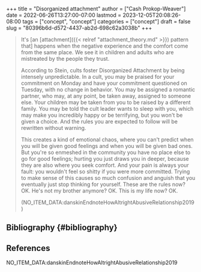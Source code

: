 +++
title = "Disorganized attachment"
author = ["Cash Prokop-Weaver"]
date = 2022-06-26T13:27:00-07:00
lastmod = 2023-12-05T20:08:26-08:00
tags = ["concept", "concept"]
categories = ["concept"]
draft = false
slug = "80396b6d-d572-4437-ab2d-698c62a3038b"
+++

> It's [an [attachment]({{< relref "attachment_theory.md" >}}) pattern that] happens when the negative experience and the comfort come from the same place. We see it in children and adults who are mistreated by the people they trust.
>
> According to Stein, cults foster Disorganized Attachment by being intensely unpredictable. In a cult, you may be praised for your commitment on Monday and have your commitment questioned on Tuesday, with no change in behavior. You may be assigned a romantic partner, who may, at any point, be taken away, assigned to someone else. Your children may be taken from you to be raised by a different family. You may be told the cult leader wants to sleep with you, which may make you incredibly happy or be terrifying, but you won't be given a choice. And the rules you are expected to follow will be rewritten without warning.
>
> This creates a kind of emotional chaos, where you can't predict when you will be given good feelings and when you will be given bad ones. But you're so enmeshed in the community you have no place else to go for good feelings; hurting you just draws you in deeper, because they are also where you seek comfort. And your pain is always your fault: you wouldn't feel so shitty if you were more committed. Trying to make sense of this causes so much confusion and anguish that you eventually just stop thinking for yourself. These are the rules now? OK. He's not my brother anymore? OK. This is my life now? OK.
>
> (NO_ITEM_DATA:danskinEndnoteHowAltrightAbusiveRelationship2019)


## Bibliography {#bibliography}

## References

<style>.csl-entry{text-indent: -1.5em; margin-left: 1.5em;}</style><div class="csl-bib-body">
  <div class="csl-entry">NO_ITEM_DATA:danskinEndnoteHowAltrightAbusiveRelationship2019</div>
</div>
